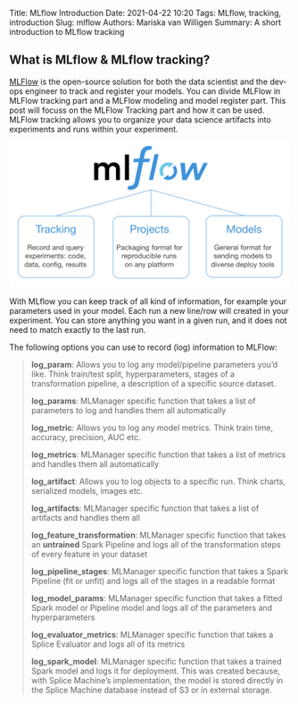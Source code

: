Title: MLflow Introduction
Date: 2021-04-22 10:20
Tags: MLflow, tracking, introduction
Slug: mlflow
Authors: Mariska van Willigen
Summary: A short introduction to MLflow tracking


## What is MLflow & MLflow tracking?

[MLFlow](https://www.mlflow.org/) is the open-source solution for both the data scientist and the dev-ops engineer to track and register your models. You can divide MLFlow in MLFlow tracking part and a MLFlow modeling and model register part. This post will focuss on the MLFlow Tracking part and how it can be used. MLFlow tracking allows you to organize your data science artifacts into experiments and runs within your experiment.

![](/images/mlflow.png)

With MLflow you can keep track of all kind of information, for example your parameters used in your model. Each run a new line/row will created in your experiment. You can store anything you want in a given run, and it does not need to match exactly to the last run.

The following options you can use to record (log) information to MLFlow:

> **log_param**: Allows you to log any model/pipeline parameters you’d like. Think train/test split, hyperparameters, stages of a transformation pipeline, a description of a specific source dataset.
>
> **log_params**: MLManager specific function that takes a list of parameters to log and handles them all automatically
>
> **log_metric**: Allows you to log any model metrics. Think train time, accuracy, precision, AUC etc.
>
> **log_metrics**: MLManager specific function that takes a list of metrics and handles them all automatically
>
> **log_artifact**: Allows you to log objects to a specific run. Think charts, serialized models, images etc.
>
> **log_artifacts**: MLManager specific function that takes a list of artifacts and handles them all
>
> **log_feature_transformation**: MLManager specific function that takes an **untrained** Spark Pipeline and logs all of the transformation steps of every feature in your dataset
>
> **log_pipeline_stages**: MLManager specific function that takes a Spark Pipeline (fit or unfit) and logs all of the stages in a readable format
>
> **log_model_params**: MLManager specific function that takes a fitted Spark model or Pipeline model and logs all of the parameters and hyperparameters
>
> **log_evaluator_metrics**: MLManager specific function that takes a Splice Evaluator and logs all of its metrics
>
> **log_spark_model**: MLManager specific function that takes a trained Spark model and logs it for deployment. This was created because, with Splice Machine’s implementation, the model is stored directly in the Splice Machine database instead of S3 or in external storage.